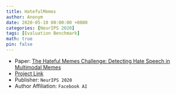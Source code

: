 ```yaml
---
title: HatefulMemes
author: Anonym
date: 2020-05-10 00:00:00 +0800
categories: [NeurIPS 2020]
tags: [Evaluation Benchmark]
math: true
pin: false
---
```


- Paper: [The Hateful Memes Challenge: Detecting Hate Speech in Multimodal Memes](https://arxiv.org/abs/2005.04790)
- [Project Link](https://hatefulmemeschallenge.com)
- Publisher: `NeurIPS 2020`
- Author Affiliation: `Facebook AI`
